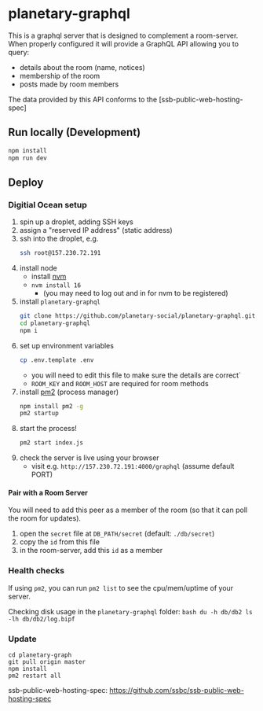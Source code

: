 # planetary-graphql

This is a graphql server that is designed to complement a room-server.
When properly configured it will provide a GraphQL API allowing you to query:
- details about the room (name, notices)
- membership of the room
- posts made by room members

The data provided by this API conforms to the [ssb-public-web-hosting-spec]

## Run locally (Development)

```bash
npm install
npm run dev
```

## Deploy

### Digitial Ocean setup

1. spin up a droplet, adding SSH keys
2. assign a "reserved IP address" (static address)
3. ssh into the droplet, e.g.
    ```bash
    ssh root@157.230.72.191
    ```
4. install node
    - install [nvm](https://github.com/nvm-sh/nvm)
    - `nvm install 16`
        - (you may need to log out and in for nvm to be registered)
5. install `planetary-graphql`
    ```bash
    git clone https://github.com/planetary-social/planetary-graphql.git
    cd planetary-graphql
    npm i
    ```
6. set up environment variables
    ```bash
    cp .env.template .env
    ```
    - you will need to edit this file to make sure the details are correct`
    - `ROOM_KEY` and `ROOM_HOST` are required for room methods
7. install [pm2](https://www.npmjs.com/package/pm2) (process manager)
   ```bash
   npm install pm2 -g
   pm2 startup
   ```
8. start the process!
   ```bash
   pm2 start index.js
   ```
9. check the server is live using your browser
   - visit e.g. `http://157.230.72.191:4000/graphql` (assume default PORT)


#### Pair with a Room Server

You will need to add this peer as a member of the room (so that it can poll the room for updates).

1. open the `secret` file at `DB_PATH/secret` (default: `./db/secret`)
2. copy the `id` from this file
3. in the room-server, add this `id` as a member

### Health checks

If using `pm2`, you can run `pm2 list` to see the cpu/mem/uptime of your server.

Checking disk usage in the `planetary-graphql` folder:
    ```bash
    du -h db/db2
    ls -lh db/db2/log.bipf
    ```

### Update

```
cd planetary-graph
git pull origin master
npm install
pm2 restart all
```

<!-- References -->

ssb-public-web-hosting-spec: https://github.com/ssbc/ssb-public-web-hosting-spec

